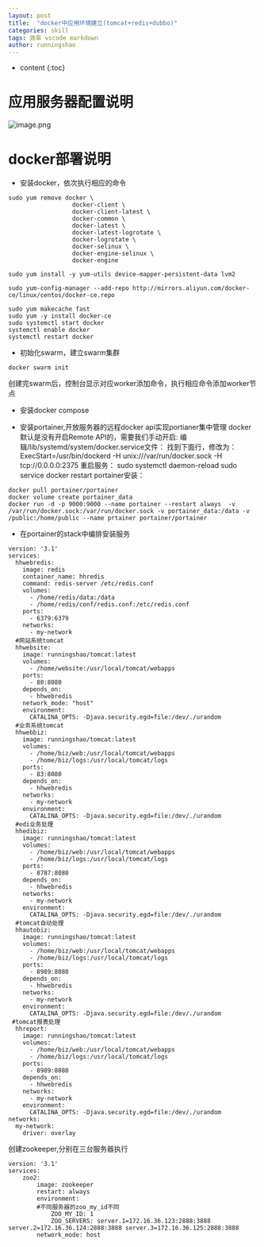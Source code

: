 ```yaml
---
layout: post
title:  "docker中应用环境建立(tomcat+redis+dubbo)"
categories: skill
tags: 效率 vscode markdown
author: runningshao
---
```


* content
{:toc}

# 应用服务器配置说明

![image.png](https://i.loli.net/2019/11/18/TPv8f4shLyrRDot.png)

# docker部署说明
*  安装docker，依次执行相应的命令
```
sudo yum remove docker \
                  docker-client \
                  docker-client-latest \
                  docker-common \
                  docker-latest \
                  docker-latest-logrotate \
                  docker-logrotate \
                  docker-selinux \
                  docker-engine-selinux \
                  docker-engine
```
```
sudo yum install -y yum-utils device-mapper-persistent-data lvm2
```
```
sudo yum-config-manager --add-repo http://mirrors.aliyun.com/docker-ce/linux/centos/docker-ce.repo
```
```
sudo yum makecache fast
sudo yum -y install docker-ce
sudo systemctl start docker
systemctl enable docker
systemctl restart docker
```
*  初始化swarm，建立swarm集群
```
docker swarm init
```
创建完swarm后，控制台显示对应worker添加命令，执行相应命令添加worker节点
*  安装docker compose

*  安装portainer,开放服务器的远程docker api实现portianer集中管理
docker默认是没有开启Remote API的，需要我们手动开启:
编辑/lib/systemd/system/docker.service文件：
找到下面行，修改为：
ExecStart=/usr/bin/dockerd -H unix:///var/run/docker.sock -H tcp://0.0.0.0:2375
重启服务：
sudo systemctl daemon-reload
sudo service docker restart
portainer安装：
```
docker pull portainer/portainer
docker volume create portainer_data
docker run -d -p 9000:9000 --name portainer --restart always  -v /var/run/docker.sock:/var/run/docker.sock -v portainer_data:/data -v /public:/home/public --name prtainer portainer/portainer
```
*  在portainer的stack中编排安装服务
```
version: '3.1'
services:
  hhwebredis:
    image: redis
    container_name: hhredis
    command: redis-server /etc/redis.conf
    volumes:
      - /home/redis/data:/data
      - /home/redis/conf/redis.conf:/etc/redis.conf
    ports:
      - 6379:6379 
    networks:
      - my-network
  #网站系统tomcat
  hhwebsite:
    image: runningshao/tomcat:latest
    volumes:
      - /home/website:/usr/local/tomcat/webapps
    ports:
      - 80:8080 
    depends_on:
      - hhwebredis
    network_mode: "host"
    environment:
      CATALINA_OPTS: -Djava.security.egd=file:/dev/./urandom
  #业务系统tomcat    
  hhwebbiz:
    image: runningshao/tomcat:latest
    volumes:
      - /home/biz/web:/usr/local/tomcat/webapps
      - /home/biz/logs:/usr/local/tomcat/logs
    ports:
      - 83:8080 
    depends_on:
      - hhwebredis
    networks:
      - my-network
    environment:
      CATALINA_OPTS: -Djava.security.egd=file:/dev/./urandom
  #edi业务处理    
  hhedibiz:
    image: runningshao/tomcat:latest
    volumes:
      - /home/biz/web:/usr/local/tomcat/webapps
      - /home/biz/logs:/usr/local/tomcat/logs
    ports:
      - 8787:8080 
    depends_on:
      - hhwebredis
    networks:
      - my-network
    environment:
      CATALINA_OPTS: -Djava.security.egd=file:/dev/./urandom
  #tomcat自动处理    
  hhautobiz:
    image: runningshao/tomcat:latest
    volumes:
      - /home/biz/web:/usr/local/tomcat/webapps
      - /home/biz/logs:/usr/local/tomcat/logs
    ports:
      - 8989:8080 
    depends_on:
      - hhwebredis
    networks:
      - my-network
    environment:
      CATALINA_OPTS: -Djava.security.egd=file:/dev/./urandom     
 #tomcat报表处理    
  hhreport:
    image: runningshao/tomcat:latest
    volumes:
      - /home/biz/web:/usr/local/tomcat/webapps
      - /home/biz/logs:/usr/local/tomcat/logs
    ports:
      - 8989:8080 
    depends_on:
      - hhwebredis
    networks:
      - my-network
    environment:
      CATALINA_OPTS: -Djava.security.egd=file:/dev/./urandom  
networks:
  my-network:
    driver: overlay
```
创建zookeeper,分别在三台服务器执行
```
version: '3.1'
services:
    zoo2:
        image: zookeeper
        restart: always
        environment:
        #不同服务器的zoo_my_id不同
            ZOO_MY_ID: 1
            ZOO_SERVERS: server.1=172.16.36.123:2888:3888 server.2=172.16.36.124:2888:3888 server.3=172.16.36.125:2888:3888
        network_mode: host
```
